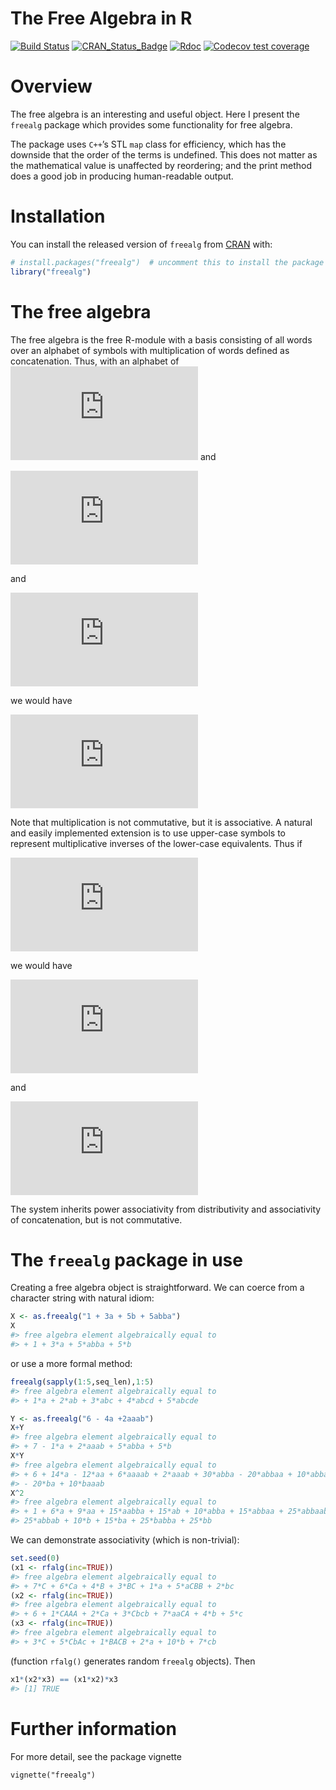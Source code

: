 The Free Algebra in R
================

<!-- README.md is generated from README.Rmd. Please edit that file -->

<!-- badges: start -->

[![Build
Status](https://travis-ci.org/RobinHankin/freealg.svg?branch=master)](https://travis-ci.org/RobinHankin/freealg)
[![CRAN\_Status\_Badge](https://www.r-pkg.org/badges/version/freealg)](https://cran.r-project.org/package=freealg)
[![Rdoc](https://www.rdocumentation.org/badges/version/freealg)](https://www.rdocumentation.org/packages/freealg)
[![Codecov test
coverage](https://codecov.io/gh/RobinHankin/freealg/branch/master/graph/badge.svg)](https://codecov.io/gh/RobinHankin/freealg/branch/master)
<!-- badges: end -->

# Overview

The free algebra is an interesting and useful object. Here I present the
`freealg` package which provides some functionality for free algebra.

The package uses `C++`’s STL `map` class for efficiency, which has the
downside that the order of the terms is undefined. This does not matter
as the mathematical value is unaffected by reordering; and the print
method does a good job in producing human-readable output.

# Installation

You can install the released version of `freealg` from
[CRAN](https://CRAN.R-project.org) with:

``` r
# install.packages("freealg")  # uncomment this to install the package
library("freealg")
```

# The free algebra

The free algebra is the free R-module with a basis consisting of all
words over an alphabet of symbols with multiplication of words defined
as concatenation. Thus, with an alphabet of
![\\{x,y,z\\}](https://latex.codecogs.com/png.latex?%5C%7Bx%2Cy%2Cz%5C%7D
"\\{x,y,z\\}") and

  
![&#10;A=\\alpha x^2yx + \\beta
zy&#10;](https://latex.codecogs.com/png.latex?%0AA%3D%5Calpha%20x%5E2yx%20%2B%20%5Cbeta%20zy%0A
"
A=\\alpha x^2yx + \\beta zy
")  

and

  
![&#10;B=\\gamma z + \\delta
y^4&#10;](https://latex.codecogs.com/png.latex?%0AB%3D%5Cgamma%20z%20%2B%20%5Cdelta%20y%5E4%0A
"
B=\\gamma z + \\delta y^4
")  

we would have

  
![&#10;A\\cdot B=\\left(\\alpha x^2yx+\\beta
zy\\right)\\cdot\\left(\\gamma z+\\delta y^4\\right)=\\alpha\\gamma
x^2yxz+\\alpha\\delta x^2yxy^4+\\beta\\gamma zyz+\\beta\\delta
zy^5&#10;](https://latex.codecogs.com/png.latex?%0AA%5Ccdot%20B%3D%5Cleft%28%5Calpha%20x%5E2yx%2B%5Cbeta%20zy%5Cright%29%5Ccdot%5Cleft%28%5Cgamma%20z%2B%5Cdelta%20y%5E4%5Cright%29%3D%5Calpha%5Cgamma%20x%5E2yxz%2B%5Calpha%5Cdelta%20x%5E2yxy%5E4%2B%5Cbeta%5Cgamma%20zyz%2B%5Cbeta%5Cdelta%20zy%5E5%0A
"
A\\cdot B=\\left(\\alpha x^2yx+\\beta zy\\right)\\cdot\\left(\\gamma z+\\delta y^4\\right)=\\alpha\\gamma x^2yxz+\\alpha\\delta x^2yxy^4+\\beta\\gamma zyz+\\beta\\delta zy^5
")  

Note that multiplication is not commutative, but it is associative. A
natural and easily implemented extension is to use upper-case symbols to
represent multiplicative inverses of the lower-case equivalents. Thus if

  
![&#10;C=\\epsilon
X^2](https://latex.codecogs.com/png.latex?%0AC%3D%5Cepsilon%20X%5E2
"
C=\\epsilon X^2")  

we would have

  
![&#10;A\\cdot C=\\left(\\alpha x^2yx+\\beta zy\\right)\\cdot\\epsilon
X^2=&#10;\\alpha\\epsilon x^2yX + \\beta\\epsilon
zyX^2&#10;](https://latex.codecogs.com/png.latex?%0AA%5Ccdot%20C%3D%5Cleft%28%5Calpha%20x%5E2yx%2B%5Cbeta%20zy%5Cright%29%5Ccdot%5Cepsilon%20X%5E2%3D%0A%5Calpha%5Cepsilon%20x%5E2yX%20%2B%20%5Cbeta%5Cepsilon%20zyX%5E2%0A
"
A\\cdot C=\\left(\\alpha x^2yx+\\beta zy\\right)\\cdot\\epsilon X^2=
\\alpha\\epsilon x^2yX + \\beta\\epsilon zyX^2
")  

and

  
![&#10;C\\cdot A=\\epsilon X^2\\cdot\\left(\\alpha x^2yx+\\beta
zy\\right)=&#10;\\alpha\\epsilon yx + \\beta\\epsilon
X^2zy.&#10;](https://latex.codecogs.com/png.latex?%0AC%5Ccdot%20A%3D%5Cepsilon%20X%5E2%5Ccdot%5Cleft%28%5Calpha%20x%5E2yx%2B%5Cbeta%20zy%5Cright%29%3D%0A%5Calpha%5Cepsilon%20yx%20%2B%20%5Cbeta%5Cepsilon%20X%5E2zy.%0A
"
C\\cdot A=\\epsilon X^2\\cdot\\left(\\alpha x^2yx+\\beta zy\\right)=
\\alpha\\epsilon yx + \\beta\\epsilon X^2zy.
")  

The system inherits power associativity from distributivity and
associativity of concatenation, but is not commutative.

# The `freealg` package in use

Creating a free algebra object is straightforward. We can coerce from a
character string with natural idiom:

``` r
X <- as.freealg("1 + 3a + 5b + 5abba")
X
#> free algebra element algebraically equal to
#> + 1 + 3*a + 5*abba + 5*b
```

or use a more formal method:

``` r
freealg(sapply(1:5,seq_len),1:5)
#> free algebra element algebraically equal to
#> + 1*a + 2*ab + 3*abc + 4*abcd + 5*abcde
```

``` r
Y <- as.freealg("6 - 4a +2aaab")
X+Y
#> free algebra element algebraically equal to
#> + 7 - 1*a + 2*aaab + 5*abba + 5*b
X*Y
#> free algebra element algebraically equal to
#> + 6 + 14*a - 12*aa + 6*aaaab + 2*aaab + 30*abba - 20*abbaa + 10*abbaaaab + 30*b
#> - 20*ba + 10*baaab
X^2
#> free algebra element algebraically equal to
#> + 1 + 6*a + 9*aa + 15*aabba + 15*ab + 10*abba + 15*abbaa + 25*abbaabba +
#> 25*abbab + 10*b + 15*ba + 25*babba + 25*bb
```

We can demonstrate associativity (which is non-trivial):

``` r
set.seed(0)
(x1 <- rfalg(inc=TRUE))
#> free algebra element algebraically equal to
#> + 7*C + 6*Ca + 4*B + 3*BC + 1*a + 5*aCBB + 2*bc
(x2 <- rfalg(inc=TRUE))
#> free algebra element algebraically equal to
#> + 6 + 1*CAAA + 2*Ca + 3*Cbcb + 7*aaCA + 4*b + 5*c
(x3 <- rfalg(inc=TRUE))
#> free algebra element algebraically equal to
#> + 3*C + 5*CbAc + 1*BACB + 2*a + 10*b + 7*cb
```

(function `rfalg()` generates random `freealg` objects). Then

``` r
x1*(x2*x3) == (x1*x2)*x3
#> [1] TRUE
```

# Further information

For more detail, see the package vignette

`vignette("freealg")`
